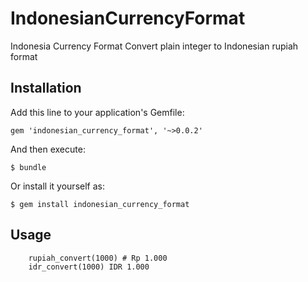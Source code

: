 # IndonesianCurrencyFormat

Indonesia Currency Format
Convert plain integer to Indonesian rupiah format

## Installation

Add this line to your application's Gemfile:

    gem 'indonesian_currency_format', '~>0.0.2'

And then execute:

    $ bundle

Or install it yourself as:

    $ gem install indonesian_currency_format

## Usage

		rupiah_convert(1000) # Rp 1.000
		idr_convert(1000) IDR 1.000